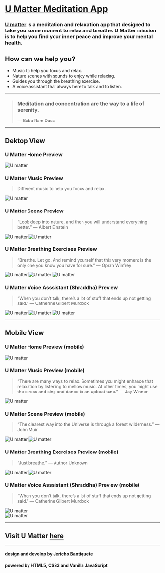 # [U Matter Meditation App](https://umatter.netlify.app/ "U Matter")

### [**U matter**](https://umatter.netlify.app/ "U Matter") is a meditation and relaxation app that designed to take you some moment to relax and breathe. U Matter mission is to help you find your inner peace and improve your mental health.

## **How can we help you?**

- Music to help you focus and relax.
- Nature scenes with sounds to enjoy while relaxing.
- Guides you through the breathing exercise.
- A voice assistant that always here to talk and to listen.

---

> ### Meditation and concentration are the way to a life of serenity.
>
> — Baba Ram Dass

---

## **Dektop View**

### U Matter Home Preview

![U matter](./markdown-images/web/web-home.jpg)

### U Matter Music Preview

> Different music to help you focus and relax.

![U matter](./markdown-images/web/web-music.jpg)

### U Matter Scene Preview

> “Look deep into nature, and then you will understand everything better.” — Albert Einstein

![U matter](./markdown-images/web/web-scene.jpg)
![U matter](./markdown-images/web/web-sunset-scene.jpg)

### U Matter Breathing Exercises Preview

> “Breathe. Let go. And remind yourself that this very moment is the only one you know you have for sure.” — Oprah Winfrey

![U matter](./markdown-images/web/web-breathing-exercise.jpg)
![U matter](./markdown-images/web/web-deep-breathing.jpg)
![U matter](./markdown-images/web/web-478-technique.jpg)

### U Matter Voice Asssistant (Shraddha) Preview

> “When you don’t talk, there’s a lot of stuff that ends up not getting said.” — Catherine Gilbert Murdock

![U matter](./markdown-images/web/web-voice-assistant.jpg)
![U matter](/markdown-images/web/web-Shraddha-conversation.jpg)
![U matter](./markdown-images/web/web-Shraddha.jpg)

---

## **Mobile View**

### U Matter Home Preview (mobile)

![U matter](./markdown-images/mobile/mobile-home.jpg)

### U Matter Music Preview (mobile)

> “There are many ways to relax. Sometimes you might enhance that relaxation by listening to mellow music. At other times, you might use the stress and sing and dance to an upbeat tune.” — Jay Winner

![U matter](./markdown-images/mobile/mobile-music.jpg)

### U Matter Scene Preview (mobile)

> “The clearest way into the Universe is through a forest wilderness.” — John Muir

![U matter](./markdown-images/mobile/mobile-scene.jpg)
![U matter](./markdown-images/mobile/mobile-lake-scene.jpg)

### U Matter Breathing Exercises Preview (mobile)

> “Just breathe.” — Author Unknown

![U matter](./markdown-images/mobile/mobile-breathing-exercise.jpg)
![U matter](./markdown-images/mobile/mobile-deep-breathing.jpg)

### U Matter Voice Asssistant (Shraddha) Preview (mobile)

> “When you don’t talk, there’s a lot of stuff that ends up not getting said.” — Catherine Gilbert Murdock

![U matter](./markdown-images/mobile/mobile-Shraddha.jpg)  
![U matter](./markdown-images/mobile/mobile-Shraddha-conversation.jpg)

---

## Visit U Matter [here](https://umatter.netlify.app/ "U Matter")

---

#### design and develop by [**Jericho Bantiquete**](https://twitter.com/monciego)

#### powered by HTML5, CSS3 and Vanilla JavaScript
